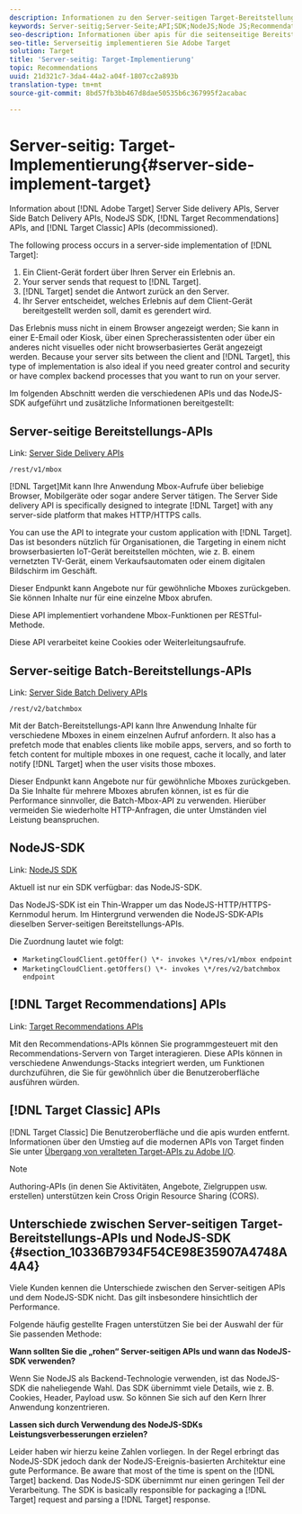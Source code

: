 ```yaml
---
description: Informationen zu den Server-seitigen Target-Bereitstellungs- und Recommendations-APIs sowie zum NodeJS-SDK.
keywords: Server-seitig;Server-Seite;API;SDK;NodeJS;Node JS;Recommendations-API
seo-description: Informationen über apis für die seitenseitige Bereitstellung von Adobe Target-Servern, Recommendations-apis und das nodejs SDK.
seo-title: Serverseitig implementieren Sie Adobe Target
solution: Target
title: 'Server-seitig: Target-Implementierung'
topic: Recommendations
uuid: 21d321c7-3da4-44a2-a04f-1807cc2a893b
translation-type: tm+mt
source-git-commit: 8bd57fb3bb467d8dae50535b6c367995f2acabac

---
```



# Server-seitig: Target-Implementierung{#server-side-implement-target}

Information about [!DNL Adobe Target] Server Side delivery APIs, Server Side Batch Delivery APIs, NodeJS SDK, [!DNL Target Recommendations] APIs, and [!DNL Target Classic] APIs (decommissioned).

The following process occurs in a server-side implementation of [!DNL Target]:

1. Ein Client-Gerät fordert über Ihren Server ein Erlebnis an.
1. Your server sends that request to [!DNL Target].
1. [!DNL Target] sendet die Antwort zurück an den Server.
1. Ihr Server entscheidet, welches Erlebnis auf dem Client-Gerät bereitgestellt werden soll, damit es gerendert wird.

Das Erlebnis muss nicht in einem Browser angezeigt werden; Sie kann in einer E-Email oder Kiosk, über einen Sprecherassistenten oder über ein anderes nicht visuelles oder nicht browserbasiertes Gerät angezeigt werden. Because your server sits between the client and [!DNL Target], this type of implementation is also ideal if you need greater control and security or have complex backend processes that you want to run on your server.

Im folgenden Abschnitt werden die verschiedenen APIs und das NodeJS-SDK aufgeführt und zusätzliche Informationen bereitgestellt:

## Server-seitige Bereitstellungs-APIs

Link: [Server Side Delivery APIs](https://developers.adobetarget.com/api/#server-side-delivery)

`/rest/v1/mbox`

[!DNL Target]Mit kann Ihre Anwendung Mbox-Aufrufe über beliebige Browser, Mobilgeräte oder sogar andere Server tätigen. The Server Side delivery API is specifically designed to integrate [!DNL Target] with any server-side platform that makes HTTP/HTTPS calls.

You can use the API to integrate your custom application with [!DNL Target]. Das ist besonders nützlich für Organisationen, die Targeting in einem nicht browserbasierten IoT-Gerät bereitstellen möchten, wie z. B. einem vernetzten TV-Gerät, einem Verkaufsautomaten oder einem digitalen Bildschirm im Geschäft.

Dieser Endpunkt kann Angebote nur für gewöhnliche Mboxes zurückgeben. Sie können Inhalte nur für eine einzelne Mbox abrufen.

Diese API implementiert vorhandene Mbox-Funktionen per RESTful-Methode.

Diese API verarbeitet keine Cookies oder Weiterleitungsaufrufe.

## Server-seitige Batch-Bereitstellungs-APIs

Link: [Server Side Batch Delivery APIs](https://developers.adobetarget.com/api/#server-side-batch-delivery)

`/rest/v2/batchmbox`

Mit der Batch-Bereitstellungs-API kann Ihre Anwendung Inhalte für verschiedene Mboxes in einem einzelnen Aufruf anfordern. It also has a prefetch mode that enables clients like mobile apps, servers, and so forth to fetch content for multiple mboxes in one request, cache it locally, and later notify [!DNL Target] when the user visits those mboxes.

Dieser Endpunkt kann Angebote nur für gewöhnliche Mboxes zurückgeben. Da Sie Inhalte für mehrere Mboxes abrufen können, ist es für die Performance sinnvoller, die Batch-Mbox-API zu verwenden. Hierüber vermeiden Sie wiederholte HTTP-Anfragen, die unter Umständen viel Leistung beanspruchen.

## NodeJS-SDK

Link: [NodeJS SDK](https://www.npmjs.com/package/@adobe/target-node-client)

Aktuell ist nur ein SDK verfügbar: das NodeJS-SDK.

Das NodeJS-SDK ist ein Thin-Wrapper um das NodeJS-HTTP/HTTPS-Kernmodul herum. Im Hintergrund verwenden die NodeJS-SDK-APIs dieselben Server-seitigen Bereitstellungs-APIs.

Die Zuordnung lautet wie folgt:

* `MarketingCloudClient.getOffer() \*- invokes \*/res/v1/mbox endpoint`
* `MarketingCloudClient.getOffers() \*- invokes \*/res/v2/batchmbox endpoint`

## [!DNL Target Recommendations] APIs

Link: [Target Recommendations APIs](https://developers.adobetarget.com/api/recommendations)

Mit den Recommendations-APIs können Sie programmgesteuert mit den Recommendations-Servern von Target interagieren. Diese APIs können in verschiedene Anwendungs-Stacks integriert werden, um Funktionen durchzuführen, die Sie für gewöhnlich über die Benutzeroberfläche ausführen würden.

## [!DNL Target Classic] APIs

[!DNL Target Classic] Die Benutzeroberfläche und die apis wurden entfernt. Informationen über den Umstieg auf die modernen APIs von Target finden Sie unter [Übergang von veralteten Target-APIs zu Adobe I/O](../../c-implementing-target/c-api-and-sdk-overview/target-api-documentation.md#concept_3A31E26C8FAF49598152ACFE088BD4D2).

>[!NOTE]
>Authoring-APIs (in denen Sie Aktivitäten, Angebote, Zielgruppen usw. erstellen) unterstützen kein Cross Origin Resource Sharing (CORS).

## Unterschiede zwischen Server-seitigen Target-Bereitstellungs-APIs und NodeJS-SDK {#section_10336B7934F54CE98E35907A4748A4A4}

Viele Kunden kennen die Unterschiede zwischen den Server-seitigen APIs und dem NodeJS-SDK nicht. Das gilt insbesondere hinsichtlich der Performance.

Folgende häufig gestellte Fragen unterstützen Sie bei der Auswahl der für Sie passenden Methode:

**Wann sollten Sie die „rohen“ Server-seitigen APIs und wann das NodeJS-SDK verwenden?**

Wenn Sie NodeJS als Backend-Technologie verwenden, ist das NodeJS-SDK die naheliegende Wahl. Das SDK übernimmt viele Details, wie z. B. Cookies, Header, Payload usw. So können Sie sich auf den Kern Ihrer Anwendung konzentrieren.

**Lassen sich durch Verwendung des NodeJS-SDKs Leistungsverbesserungen erzielen?**

Leider haben wir hierzu keine Zahlen vorliegen. In der Regel erbringt das NodeJS-SDK jedoch dank der NodeJS-Ereignis-basierten Architektur eine gute Performance. Be aware that most of the time is spent on the [!DNL Target] backend. Das NodeJS-SDK übernimmt nur einen geringen Teil der Verarbeitung. The SDK is basically responsible for packaging a [!DNL Target] request and parsing a [!DNL Target] response.
